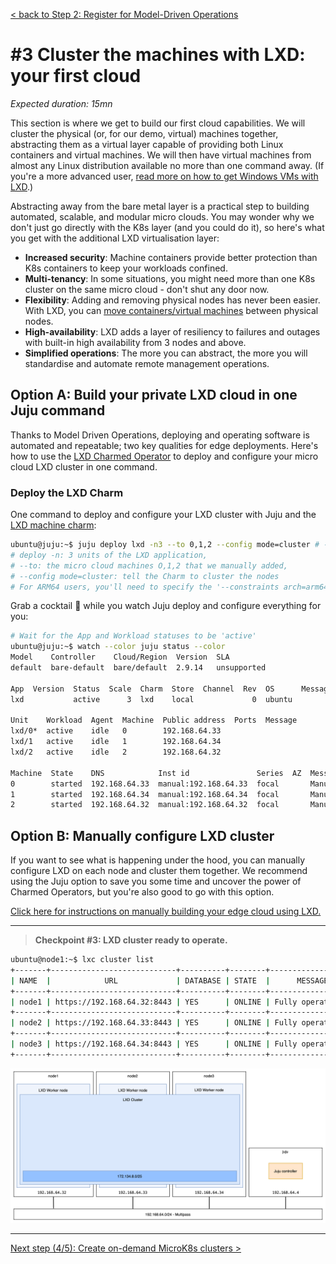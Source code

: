 [< back to Step 2: Register for Model-Driven Operations](./step-02-model-driven-operations.md#2-register-for-model-driven-operations)

# #3 Cluster the machines with LXD: your first cloud

_Expected duration: 15mn_

This section is where we get to build our first cloud capabilities. We will cluster the physical (or, for our demo, virtual) machines together, abstracting them as a virtual layer capable of providing both Linux containers and virtual machines.
We will then have virtual machines from almost any Linux distribution available no more than one command away. (If you're a more advanced user, [read more on how to get Windows VMs with LXD](https://github.com/lxc/distrobuilder#repack-windows-iso).)

Abstracting away from the bare metal layer is a practical step to building automated, scalable, and modular micro clouds. You may wonder why we don't just go directly with the K8s layer (and you could do it), so here's what you get with the additional LXD virtualisation layer:

- **Increased security**: Machine containers provide better protection than K8s containers to keep your workloads confined.
- **Multi-tenancy**: In some situations, you might need more than one K8s cluster on the same micro cloud - don't shut any door now.
- **Flexibility**: Adding and removing physical nodes has never been easier. With LXD, you can [move containers/virtual machines](https://linuxcontainers.org/lxc/manpages/man1/lxc-copy.1.html) between physical nodes.
- **High-availability**: LXD adds a layer of resiliency to failures and outages with built-in high availability from 3 nodes and above.
- **Simplified operations**: The more you can abstract, the more you will standardise and automate remote management operations.

## Option A: Build your private LXD cloud in one Juju command

Thanks to Model Driven Operations, deploying and operating software is automated and repeatable; two key qualities for edge deployments.
Here's how to use the [LXD Charmed Operator](https://github.com/canonical/charm-lxd) to deploy and configure your micro cloud LXD cluster in one command.

<!-- for i in {1..3}; do ssh node$i.aws -- sudo snap remove lxd --purge; ssh node$i.aws -- sudo /sbin/remove-juju-services; done; -->

### Deploy the LXD Charm

One command to deploy and configure your LXD cluster with Juju and the [LXD machine charm](https://charmhub.io/lxd):
```sh
ubuntu@juju:~$ juju deploy lxd -n3 --to 0,1,2 --config mode=cluster # --constraints arch=arm64
# deploy -n: 3 units of the LXD application,
# --to: the micro cloud machines O,1,2 that we manually added,
# --config mode=cluster: tell the Charm to cluster the nodes
# For ARM64 users, you'll need to specify the '--constraints arch=arm64' option
```

Grab a cocktail 🍹 while you watch Juju deploy and configure everything for you:
```sh
# Wait for the App and Workload statuses to be 'active'
ubuntu@juju:~$ watch --color juju status --color
Model    Controller    Cloud/Region  Version  SLA 
default  bare-default  bare/default  2.9.14   unsupported

App  Version  Status  Scale  Charm  Store  Channel  Rev  OS      Message
lxd           active      3  lxd    local             0  ubuntu  

Unit    Workload  Agent  Machine  Public address  Ports  Message
lxd/0*  active    idle   0        192.168.64.33          
lxd/1   active    idle   1        192.168.64.34          
lxd/2   active    idle   2        192.168.64.32          

Machine  State    DNS            Inst id               Series  AZ  Message
0        started  192.168.64.33  manual:192.168.64.33  focal       Manually provisioned machine
1        started  192.168.64.34  manual:192.168.64.34  focal       Manually provisioned machine
2        started  192.168.64.32  manual:192.168.64.32  focal       Manually provisioned machine
```

## Option B: Manually configure LXD cluster

If you want to see what is happening under the hood, you can manually configure LXD on each node and cluster them together. We recommend using the Juju option to save you some time and uncover the power of Charmed Operators, but you're also good to go with this option.

[Click here for instructions on manually building your edge cloud using LXD.](./step03-lxd-cloud/README.md#initiate-the-first-node)

---

> **Checkpoint #3: LXD cluster ready to operate.**

```sh
ubuntu@node1:~$ lxc cluster list
+-------+----------------------------+----------+--------+-------------------+
| NAME  |            URL             | DATABASE | STATE  |      MESSAGE      |
+-------+----------------------------+----------+--------+-------------------+
| node1 | https://192.168.64.32:8443 | YES      | ONLINE | Fully operational |
+-------+----------------------------+----------+--------+-------------------+
| node2 | https://192.168.64.33:8443 | YES      | ONLINE | Fully operational |
+-------+----------------------------+----------+--------+-------------------+
| node3 | https://192.168.64.34:8443 | YES      | ONLINE | Fully operational |
+-------+----------------------------+----------+--------+-------------------+
```

<img alt="LXD cloud" src="./img/checkpoints/checkpoint-03-no-juju.png" width="600" />
<!-- <img alt="LXD cloud" src="./img/checkpoints/checkpoint-03.png" width="600" /> -->

---

[Next step (4/5): Create on-demand MicroK8s clusters >](./step-04-microk8s-cluster.md#4-create-on-demand-microk8s-clusters)
